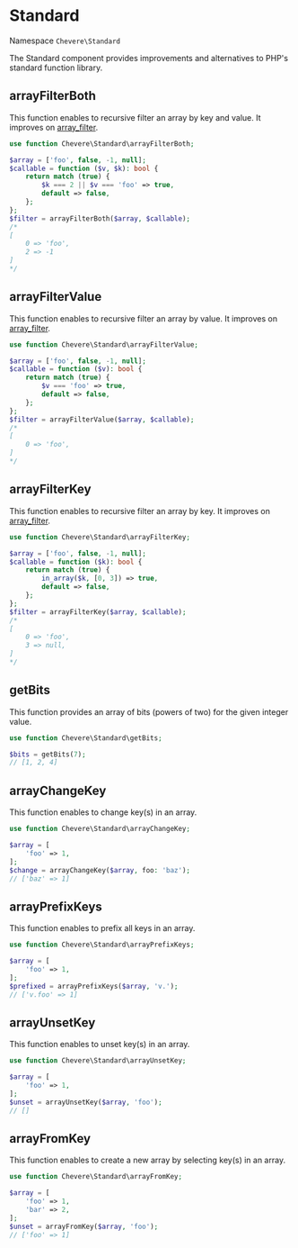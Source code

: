 # Standard

Namespace `Chevere\Standard`

The Standard component provides improvements and alternatives to PHP's standard function library.

## arrayFilterBoth

This function enables to recursive filter an array by key and value. It improves on [array_filter](https://www.php.net/manual/en/function.array-filter.php).

```php
use function Chevere\Standard\arrayFilterBoth;

$array = ['foo', false, -1, null];
$callable = function ($v, $k): bool {
    return match (true) {
        $k === 2 || $v === 'foo' => true,
        default => false,
    };
};
$filter = arrayFilterBoth($array, $callable);
/*
[
    0 => 'foo',
    2 => -1
]
*/
```

## arrayFilterValue

This function enables to recursive filter an array by value. It improves on [array_filter](https://www.php.net/manual/en/function.array-filter.php).

```php
use function Chevere\Standard\arrayFilterValue;

$array = ['foo', false, -1, null];
$callable = function ($v): bool {
    return match (true) {
        $v === 'foo' => true,
        default => false,
    };
};
$filter = arrayFilterValue($array, $callable);
/*
[
    0 => 'foo',
]
*/
```

## arrayFilterKey

This function enables to recursive filter an array by key. It improves on [array_filter](https://www.php.net/manual/en/function.array-filter.php).

```php
use function Chevere\Standard\arrayFilterKey;

$array = ['foo', false, -1, null];
$callable = function ($k): bool {
    return match (true) {
        in_array($k, [0, 3]) => true,
        default => false,
    };
};
$filter = arrayFilterKey($array, $callable);
/*
[
    0 => 'foo',
    3 => null,
]
*/
```

## getBits

This function provides an array of bits (powers of two) for the given integer value.

```php
use function Chevere\Standard\getBits;

$bits = getBits(7);
// [1, 2, 4]
```

## arrayChangeKey

This function enables to change key(s) in an array.

```php
use function Chevere\Standard\arrayChangeKey;

$array = [
    'foo' => 1,
];
$change = arrayChangeKey($array, foo: 'baz');
// ['baz' => 1]
```

## arrayPrefixKeys

This function enables to prefix all keys in an array.

```php
use function Chevere\Standard\arrayPrefixKeys;

$array = [
    'foo' => 1,
];
$prefixed = arrayPrefixKeys($array, 'v.');
// ['v.foo' => 1]
```

## arrayUnsetKey

This function enables to unset key(s) in an array.

```php
use function Chevere\Standard\arrayUnsetKey;

$array = [
    'foo' => 1,
];
$unset = arrayUnsetKey($array, 'foo');
// []
```

## arrayFromKey

This function enables to create a new array by selecting key(s) in an array.

```php
use function Chevere\Standard\arrayFromKey;

$array = [
    'foo' => 1,
    'bar' => 2,
];
$unset = arrayFromKey($array, 'foo');
// ['foo' => 1]
```
